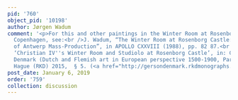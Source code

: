 ```yaml
---
pid: '760'
object_pid: '10198'
author: Jørgen Wadum
comment: '<p>For this and other paintings in the Winter Room at Rosenborg Castle,
  Copenhagen, see:<br />J. Wadum, “The Winter Room at Rosenborg Castle: A Unique Survival
  of Antwerp Mass-Production”, in APOLLO CXXVIII (1988), pp. 82 87.<br />J. Wadum,
  ‘Christian IV''s Winter Room and Studiolo at Rosenborg Castle’, in: Gerson Digital:
  Denmark (Dutch and Flemish art in European perspective 1500-1900, Part II),  The
  Hague (RKD) 2015,  § 5. (<a href="http://gersondenmark.rkdmonographs.nl/5.-christian-iv2019s-winter-room-and-studiolo-2013-joergen-wadum">http://gersondenmark.rkdmonographs.nl/5.-christian-iv2019s-winter-room-a...</a>)</p>'
post_date: January 6, 2019
order: '759'
collection: discussion
---
```

